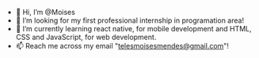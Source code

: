 - 👋 Hi, I’m @Moises
- 👀 I’m looking for my first professional internship in programation area!
- 🌱 I’m currently learning react native, for mobile development and HTML, CSS and JavaScript, for web development.
- 📫 Reach me across my email "telesmoisesmendes@gmail.com"!

<!---
Elefante98/Elefante98 is a ✨ special ✨ repository because its `README.md` (this file) appears on your GitHub profile.
You can click the Preview link to take a look at your changes.
--->
